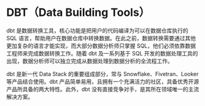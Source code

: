 # DBT（Data Building Tools）

dbt 是数据转换工具，核心功能是把用户的代码编译为可以在数据仓库执行的 SQL 语言，帮助用户在数据仓库中转换数据。在此之前，数据转换需要通过其他更加复杂的语言才能实现，而大部分数据分析师只掌握 SQL，他们必须依靠数据工程师来完成数据转换工作。随着 dbt 及一系列基于 SQL 开发的数据处理工具的出现，数据分析师可以独立完成从数据处理到数据分析的全流程工作。

dbt 是新一代 Data Stack 的重要组成部分，常与 Snowflake、Fivetran、Looker 等产品结合使用。dbt 产品简单易用，且拥有一个充满活力的社区，具备优秀开源产品所具备的两大特性。此外，dbt 没有直接竞争对手，是其所在领域唯一的主流解决方案。